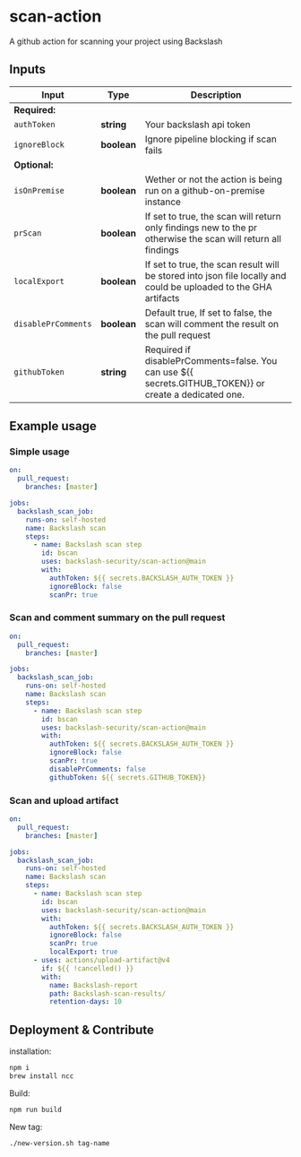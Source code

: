 # scan-action
A github action for scanning your project using Backslash

## Inputs

Input | Type | Description
--- | --- | ---
**Required:** |  |
`authToken` | **string** | Your backslash api token
`ignoreBlock` | **boolean** | Ignore pipeline blocking if scan fails
**Optional:** |  |
`isOnPremise` | **boolean** | Wether or not the action is being run on a github-on-premise instance
`prScan` | **boolean** | If set to true, the scan will return only findings new to the pr otherwise the scan will return all findings
`localExport` | **boolean** | If set to true, the scan result will be stored into json file locally and could be uploaded to the GHA artifacts
`disablePrComments` | **boolean** | Default true, If set to false, the scan will comment the result on the pull request
`githubToken` | **string** | Required if disablePrComments=false. You can use ${{ secrets.GITHUB_TOKEN}} or create a dedicated one.


## Example usage

### Simple usage
```yaml
on:
  pull_request:
    branches: [master]

jobs:
  backslash_scan_job:
    runs-on: self-hosted
    name: Backslash scan
    steps:
      - name: Backslash scan step
        id: bscan
        uses: backslash-security/scan-action@main
        with:
          authToken: ${{ secrets.BACKSLASH_AUTH_TOKEN }}
          ignoreBlock: false
          scanPr: true
```


### Scan and comment summary on the pull request
```yaml
on:
  pull_request:
    branches: [master]

jobs:
  backslash_scan_job:
    runs-on: self-hosted
    name: Backslash scan
    steps:
      - name: Backslash scan step
        id: bscan
        uses: backslash-security/scan-action@main
        with:
          authToken: ${{ secrets.BACKSLASH_AUTH_TOKEN }}
          ignoreBlock: false
          scanPr: true
          disablePrComments: false
          githubToken: ${{ secrets.GITHUB_TOKEN}}
```

### Scan and upload artifact
```yaml
on:
  pull_request:
    branches: [master]

jobs:
  backslash_scan_job:
    runs-on: self-hosted
    name: Backslash scan
    steps:
      - name: Backslash scan step
        id: bscan
        uses: backslash-security/scan-action@main
        with:
          authToken: ${{ secrets.BACKSLASH_AUTH_TOKEN }}
          ignoreBlock: false
          scanPr: true
          localExport: true
      - uses: actions/upload-artifact@v4
        if: ${{ !cancelled() }}
        with:
          name: Backslash-report
          path: Backslash-scan-results/
          retention-days: 10
```



## Deployment & Contribute
installation:
```bash
npm i
brew install ncc
```

Build:
```bash
npm run build
```

New tag:
```bash
./new-version.sh tag-name
```
